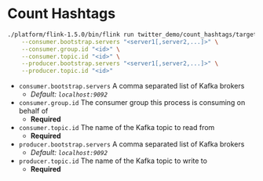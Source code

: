 # Count Hashtags
```bash
./platform/flink-1.5.0/bin/flink run twitter_demo/count_hashtags/target/count_hashtags-0.1.jar \
    --consumer.bootstrap.servers "<server1[,server2,...]>" \
    --consumer.group.id "<id>" \
    --consumer.topic.id "<id>" \
    --producer.bootstrap.servers "<server1[,server2,...]>" \
    --producer.topic.id "<id>"
```
- `consumer.bootstrap.servers` A comma separated list of Kafka brokers
    - _Default: `localhost:9092`_
- `consumer.group.id` The consumer group this process is consuming on behalf of
    - **Required**
- `consumer.topic.id` The name of the Kafka topic to read from
    - **Required**
- `producer.bootstrap.servers` A comma separated list of Kafka brokers
    - _Default: `localhost:9092`_
- `producer.topic.id` The name of the Kafka topic to write to
    - **Required**
    
